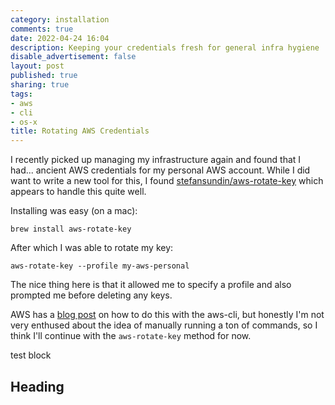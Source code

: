 ```yaml
---
category: installation
comments: true
date: 2022-04-24 16:04
description: Keeping your credentials fresh for general infra hygiene
disable_advertisement: false
layout: post
published: true
sharing: true
tags:
- aws
- cli
- os-x
title: Rotating AWS Credentials
---
```


I recently picked up managing my infrastructure again and found that I had... ancient AWS credentials for my personal AWS account. While I did want to write a new tool for this, I found [stefansundin/aws-rotate-key](https://github.com/stefansundin/aws-rotate-key) which appears to handle this quite well.

Installing was easy (on a mac):

```shell
brew install aws-rotate-key
```

After which I was able to rotate my key:

```shell
aws-rotate-key --profile my-aws-personal
```

The nice thing here is that it allowed me to specify a profile and also prompted me before deleting any keys.

AWS has a [blog post](https://aws.amazon.com/blogs/security/how-to-rotate-access-keys-for-iam-users/) on how to do this with the aws-cli, but honestly I'm not very enthused about the idea of manually running a ton of commands, so I think I'll continue with the `aws-rotate-key` method for now.

test block

## Heading
